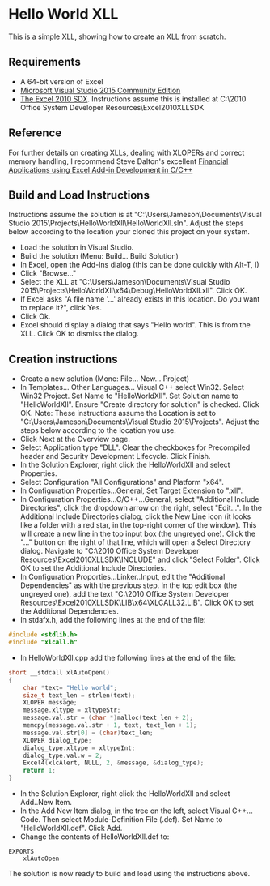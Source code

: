 # Hello World XLL

This is a simple XLL, showing how to create an XLL from scratch.

## Requirements

* A 64-bit version of Excel
* [Microsoft Visual Studio 2015 Community Edition](https://www.visualstudio.com/en-us/products/visual-studio-community-vs.aspx)
* [The Excel 2010 SDX](https://www.microsoft.com/en-us/download/details.aspx?id=20199). Instructions assume this is installed at C:\2010 Office System Developer Resources\Excel2010XLLSDK

## Reference

For further details on creating XLLs, dealing with XLOPERs and correct memory handling, I recommend Steve Dalton's excellent [Financial Applications using Excel Add-in Development in C/C++](http://www.amazon.com/Financial-Applications-using-Excel-Development/dp/0470027975)

## Build and Load Instructions

Instructions assume the solution is at "C:\Users\Jameson\Documents\Visual Studio 2015\Projects\HelloWorldXll\HelloWorldXll.sln". Adjust the steps below according to the location your cloned this project on your system.

- Load the solution in Visual Studio.
- Build the solution (Menu: Build... Build Solution)
- In Excel, open the Add-Ins dialog (this can be done quickly with Alt-T, I)
- Click "Browse..."
- Select the XLL at "C:\Users\Jameson\Documents\Visual Studio 2015\Projects\HelloWorldXll\x64\Debug\HelloWorldXll.xll". Click OK.
- If Excel asks "A file name '...' already exists in this location. Do you want to replace it?", click Yes.
- Click Ok.
- Excel should display a dialog that says "Hello world". This is from the XLL. Click OK to dismiss the dialog.

## Creation instructions

- Create a new solution (Mone: File... New... Project)
- In Templates... Other Languages... Visual C++ select Win32. Select Win32 Project. Set Name to "HelloWorldXll". Set Solution name to "HelloWorldXll". Ensure "Create directory for solution" is checked. Click OK. Note: These instructions assume the Location is set to "C:\Users\Jameson\Documents\Visual Studio 2015\Projects". Adjust the steps below according to the location you use.
- Click Next at the Overview page.
- Select Application type "DLL". Clear the checkboxes for Precompiled header and Security Development Lifecycle. Click Finish.
- In the Solution Explorer, right click the HelloWorldXll and select Properties.
- Select Configuration "All Configurations" and Platform "x64".
- In Configuration Properties...General, Set Target Extension to ".xll".
- In Configuration Properties...C/C++...General, select "Additional Include Directories", click the dropdown arrow on the right, select "Edit...". In the Additional Include Directories dialog, click the New Line icon (it looks like a folder with a red star, in the top-right corner of the window). This will create a new line in the top input box (the ungreyed one). Click the "..." button on the right of that line, which will open a Select Directory dialog. Navigate to "C:\2010 Office System Developer Resources\Excel2010XLLSDK\INCLUDE" and click "Select Folder". Click OK to set the Additional Include Directories.
- In Configuration Proporties...Linker..Input, edit the "Additional Dependencies" as with the previous step. In the top edit box (the ungreyed one), add the text "C:\2010 Office System Developer Resources\Excel2010XLLSDK\LIB\x64\XLCALL32.LIB". Click OK to set the Additional Dependencies.
- In stdafx.h, add the following lines at the end of the file:
```c
#include <stdlib.h>
#include "xlcall.h"
```
- In HelloWorldXll.cpp add the following lines at the end of the file:
```c
short __stdcall xlAutoOpen()
{
	char *text= "Hello world";
	size_t text_len = strlen(text);
	XLOPER message;
	message.xltype = xltypeStr;
	message.val.str = (char *)malloc(text_len + 2);
	memcpy(message.val.str + 1, text, text_len + 1);
	message.val.str[0] = (char)text_len;
	XLOPER dialog_type;
	dialog_type.xltype = xltypeInt;
	dialog_type.val.w = 2;
	Excel4(xlcAlert, NULL, 2, &message, &dialog_type);
	return 1;
}
```
- In the Solution Explorer, right click the HelloWorldXll and select Add..New Item.
- In the Add New Item dialog, in the tree on the left, select Visual C++... Code. Then select Module-Definition File (.def). Set Name to "HelloWorldXll.def". Click Add.
- Change the contents of HelloWorldXll.def to:
```
EXPORTS
	xlAutoOpen
```

The solution is now ready to build and load using the instructions above.
